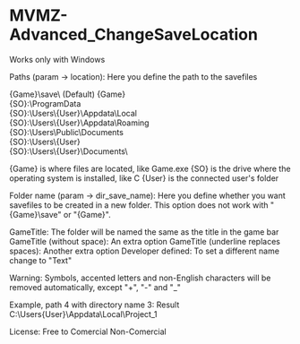 # MVMZ-Advanced_ChangeSaveLocation
Works only with Windows

Paths (param -> location):
Here you define the path to the savefiles

{Game}\save\ (Default)
{Game}\
{SO}:\ProgramData\
{SO}:\Users\\{User}\Appdata\Local\
{SO}:\Users\\{User}\Appdata\Roaming\
{SO}:\Users\Public\Documents\
{SO}:\Users\\{User}\
{SO}:\Users\\{User}\Documents\

{Game} is where files are located, like Game.exe
{SO} is the drive where the operating system is installed, like C
{User} is the connected user's folder



Folder name (param -> dir_save_name):
Here you define whether you want savefiles to be
created in a new folder.
This option does not work with "{Game}\save\" or "{Game}\".

GameTitle: The folder will be named the same as the title in the game bar
GameTitle (without space): An extra option
GameTitle (underline replaces spaces): Another extra option
Developer defined: To set a different name change to "Text"

Warning: Symbols, accented letters and non-English characters
	     will be removed automatically, except "+", "-" and "_"

Example, path 4 with directory name 3:
Result C:\Users\{User}\Appdata\Local\Project_1




License: Free to Comercial Non-Comercial
